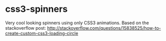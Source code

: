 css3-spinners
=============

Very cool looking spinners using only CSS3 animations. Based on the stackoverflow post: http://stackoverflow.com/questions/15838525/how-to-create-custom-css3-loading-circle
